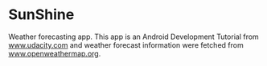 # SunShine
Weather forecasting app.
  This app is an Android Development Tutorial from www.udacity.com and weather forecast information were fetched from www.openweathermap.org.
